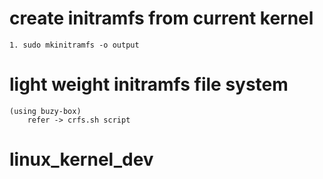 # create initramfs from current kernel
    1. sudo mkinitramfs -o output
# light weight initramfs file system
    (using buzy-box)
        refer -> crfs.sh script
# linux_kernel_dev
